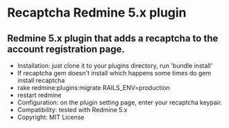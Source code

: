 Recaptcha Redmine 5.x plugin
===========================

## Redmine 5.x plugin that adds a recaptcha to the account registration page.

- Installation: just clone it to your plugins directory, run 'bundle install' 
- If recaptcha gem doesn't install which happens some times do gem install recaptcha
- rake redmine:plugins:migrate RAILS_ENV=production
- restart redmine
- Configuration: on the plugin setting page, enter your recaptcha keypair.
- Compatibility: tested with Redmine 5.x
- Copyright: MIT License
